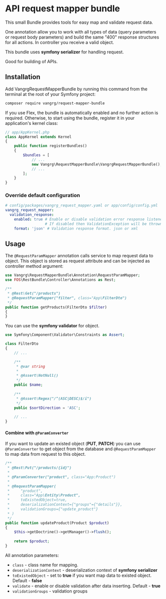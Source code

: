 # API request mapper bundle

This small Bundle provides tools for easy map and validate request data. 

One annotation allow you to work with all types of data (query parameters or request body parameters) and build the same "400" response structures for all actions. In controller you receive a valid object.

This bundle uses **symfony serializer** for handling request.

Good for building of APIs.

## Installation

Add VangrgRequestMapperBundle by running this command from the terminal at the root of
your Symfony project:

```bash
composer require vangrg/request-mapper-bundle
```

If you use Flex, the bundle is automatically enabled and no further action is required.
Otherwise, to start using the bundle, register it in your application's kernel class:

```php
// app/AppKernel.php
class AppKernel extends Kernel
{
    public function registerBundles()
    {
        $bundles = [
            // ...
            new Vangrg\RequestMapperBundle\VangrgRequestMapperBundle(),
            // ...
        ];
    }
}
```

### Override default configuration

```yaml
# config/packages/vangrg_request_mapper.yaml or app/config/config.yml
vangrg_request_mapper:
  validation_response:
    enabled: true # Enable or disable validation error response listener(default: true)
                  # If disabled then ValidationException will be thrown for not valid request data
    format: 'json' # Validation response format. json or xml
```

## Usage

The  `@RequestParamMapper` annotation calls service to map request data to object. This object is stored as request attribute and can be injected as controller method argument:

```php
use Vangrg\RequestMapperBundle\Annotation\RequestParamMapper;
use FOS\RestBundle\Controller\Annotations as Rest;

/**
 * @Rest\Get("/products")
 * @RequestParamMapper("filter", class="App\FilterDto")
 */
public function getProducts(FilterDto $filter)
{
}
```

You can use the **symfony validator** for object.

```php
use Symfony\Component\Validator\Constraints as Assert;

class FilterDto
{
    // ...

    /**
     * @var string
     *
     * @Assert\NotNull()
     */
    public $name;
    
    /**
     * @Assert\Regex("/^(ASC|DESC)$/i")
     */
    public $sortDirection = 'ASC';  
    
    // ...  
}
```

#### Combine with `@ParamConverter`

If you want to update an existed object (**PUT**, **PATCH**) you can use `@ParamConverter` to get object from the database and `@RequestParamMapper` to map data from request to this object. 

```php
/**
 * @Rest\Put("/products/{id}")
 *
 * @ParamConverter("product", class="App:Product")
 *
 * @RequestParamMapper(
 *     "product",
 *     class="App\Entity\Product",
 *     toExistedObject=true,
 *     deserializationContext={"groups"={"details"}},
 *     validationGroups={"update_product"}
 * )
 */
public function updateProduct(Product $product)
{
    $this->getDoctrine()->getManager()->flush();
    
    return $product;
}
```

All annotation parameters:

 - `class` - class name for mapping.
 - `deserializationContext` - deserialization context of **symfony serializer**
 - `toExistedObject` - set to **true** if you want map data to existed object. Default - **false**
 - `validate` - enable or disable validation after data inserting. Default - **true**
 - `validationGroups` - validation groups

